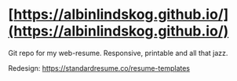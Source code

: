 # [https://albinlindskog.github.io/](https://albinlindskog.github.io/)

Git repo for my web-resume. Responsive, printable and all that jazz.


Redesign: https://standardresume.co/resume-templates